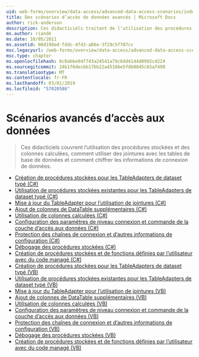 ```yaml
---
uid: web-forms/overview/data-access/advanced-data-access-scenarios/index
title: Des scénarios d’accès de données avancés | Microsoft Docs
author: rick-anderson
description: Ces didacticiels traitant de l’utilisation des procédures stockées et des colonnes calculées, comment utiliser des jointures avec les tables de base de données et comment chiffrer les informations de connexion de données...
ms.author: riande
ms.date: 10/05/2011
ms.assetid: 00d198ed-fddc-4fd3-a86e-3f29c5f707cc
msc.legacyurl: /web-forms/overview/data-access/advanced-data-access-scenarios
msc.type: chapter
ms.openlocfilehash: 6c0abbe94f743a24541a79c6dd4144d8992cd224
ms.sourcegitcommit: 24b1f6decbb17bb22a45166e5fdb0845c65af498
ms.translationtype: MT
ms.contentlocale: fr-FR
ms.lasthandoff: 03/01/2019
ms.locfileid: "57020586"
---
```

<a name="advanced-data-access-scenarios"></a>Scénarios avancés d’accès aux données
====================
> Ces didacticiels couvrent l’utilisation des procédures stockées et des colonnes calculées, comment utiliser des jointures avec les tables de base de données et comment chiffrer les informations de connexion de données.


- [Création de procédures stockées pour les TableAdapters de dataset typé (C#)](creating-new-stored-procedures-for-the-typed-dataset-s-tableadapters-cs.md)
- [Utilisation de procédures stockées existantes pour les TableAdapters de dataset typé (C#)](using-existing-stored-procedures-for-the-typed-dataset-s-tableadapters-cs.md)
- [Mise à jour du TableAdapter pour l’utilisation de jointures (C#)](updating-the-tableadapter-to-use-joins-cs.md)
- [Ajout de colonnes de DataTable supplémentaires (C#)](adding-additional-datatable-columns-cs.md)
- [Utilisation de colonnes calculées (C#)](working-with-computed-columns-cs.md)
- [Configuration des paramètres de niveau connexion et commande de la couche d’accès aux données (C#)](configuring-the-data-access-layer-s-connection-and-command-level-settings-cs.md)
- [Protection des chaînes de connexion et d’autres informations de configuration (C#)](protecting-connection-strings-and-other-configuration-information-cs.md)
- [Débogage des procédures stockées (C#)](debugging-stored-procedures-cs.md)
- [Création de procédures stockées et de fonctions définies par l’utilisateur avec du code managé (C#)](creating-stored-procedures-and-user-defined-functions-with-managed-code-cs.md)
- [Création de procédures stockées pour les TableAdapters de dataset typé (VB)](creating-new-stored-procedures-for-the-typed-dataset-s-tableadapters-vb.md)
- [Utilisation de procédures stockées existantes pour les TableAdapters de dataset typé (VB)](using-existing-stored-procedures-for-the-typed-dataset-s-tableadapters-vb.md)
- [Mise à jour du TableAdapter pour l’utilisation de jointures (VB)](updating-the-tableadapter-to-use-joins-vb.md)
- [Ajout de colonnes de DataTable supplémentaires (VB)](adding-additional-datatable-columns-vb.md)
- [Utilisation de colonnes calculées (VB)](working-with-computed-columns-vb.md)
- [Configuration des paramètres de niveau connexion et commande de la couche d’accès aux données (VB)](configuring-the-data-access-layer-s-connection-and-command-level-settings-vb.md)
- [Protection des chaînes de connexion et d’autres informations de configuration (VB)](protecting-connection-strings-and-other-configuration-information-vb.md)
- [Débogage des procédures stockées (VB)](debugging-stored-procedures-vb.md)
- [Création de procédures stockées et de fonctions définies par l’utilisateur avec du code managé (VB)](creating-stored-procedures-and-user-defined-functions-with-managed-code-vb.md)
